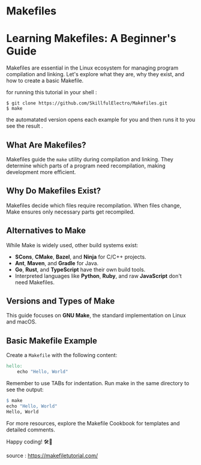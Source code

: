 # Makefiles
# Learning Makefiles: A Beginner's Guide

Makefiles are essential in the Linux ecosystem for managing program compilation and linking. Let's explore what they are, why they exist, and how to create a basic Makefile.

for running this tutorial in your shell :
```
$ git clone https://github.com/SkillfulElectro/Makefiles.git
$ make
```
the automatated version opens each example for you and then runs it to you see the result .

## What Are Makefiles?

Makefiles guide the `make` utility during compilation and linking. They determine which parts of a program need recompilation, making development more efficient.

## Why Do Makefiles Exist?

Makefiles decide which files require recompilation. When files change, Make ensures only necessary parts get recompiled.

## Alternatives to Make

While Make is widely used, other build systems exist:
- **SCons**, **CMake**, **Bazel**, and **Ninja** for C/C++ projects.
- **Ant**, **Maven**, and **Gradle** for Java.
- **Go**, **Rust**, and **TypeScript** have their own build tools.
- Interpreted languages like **Python**, **Ruby**, and raw **JavaScript** don't need Makefiles.

## Versions and Types of Make

This guide focuses on **GNU Make**, the standard implementation on Linux and macOS.

## Basic Makefile Example

Create a `Makefile` with the following content:

```makefile
hello:
    echo "Hello, World"
```

Remember to use TABs for indentation. Run make in the same directory to see the output:

```makefile
$ make
echo "Hello, World"
Hello, World
```

For more resources, explore the Makefile Cookbook for templates and detailed comments.

Happy coding! 🛠️🌟

source :
https://makefiletutorial.com/
